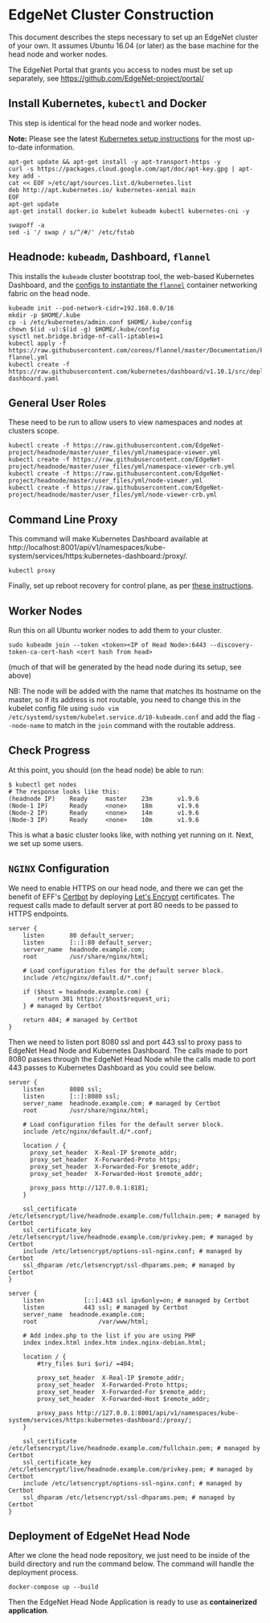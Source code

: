 # EdgeNet Cluster Construction

This document describes the steps necessary to set up an EdgeNet cluster
of your own. It assumes Ubuntu 16.04 (or later) as the base machine for
the head node and worker nodes.

The EdgeNet Portal that grants you access to nodes must be set up
separately, see https://github.com/EdgeNet-project/portal/


## Install Kubernetes, `kubectl` and Docker

This step is identical for the head node and worker nodes.

**Note:** Please see the latest [Kubernetes setup instructions](https://kubernetes.io/docs/tasks/tools/install-kubectl/#install-kubectl)
for the most up-to-date information.

```
apt-get update && apt-get install -y apt-transport-https -y
curl -s https://packages.cloud.google.com/apt/doc/apt-key.gpg | apt-key add -
cat << EOF >/etc/apt/sources.list.d/kubernetes.list
deb http://apt.kubernetes.io/ kubernetes-xenial main
EOF
apt-get update
apt-get install docker.io kubelet kubeadm kubectl kubernetes-cni -y

swapoff -a
sed -i '/ swap / s/^/#/' /etc/fstab
```

## Headnode: `kubeadm`, Dashboard, `flannel`

This installs the `kubeadm` cluster bootstrap tool, the web-based Kubernetes
Dashboard, and the [configs to instantiate the `flannel`](https://github.com/coreos/flannel/blob/master/Documentation/kube-flannel.yml)
container networking fabric on the head node.

```
kubeadm init --pod-network-cidr=192.168.0.0/16
mkdir -p $HOME/.kube
cp -i /etc/kubernetes/admin.conf $HOME/.kube/config
chown $(id -u):$(id -g) $HOME/.kube/config
sysctl net.bridge.bridge-nf-call-iptables=1
kubectl apply -f https://raw.githubusercontent.com/coreos/flannel/master/Documentation/kube-flannel.yml
kubectl create -f https://raw.githubusercontent.com/kubernetes/dashboard/v1.10.1/src/deploy/recommended/kubernetes-dashboard.yaml
```

## General User Roles

These need to be run to allow users to view namespaces and nodes at clusters scope.

```
kubectl create -f https://raw.githubusercontent.com/EdgeNet-project/headnode/master/user_files/yml/namespace-viewer.yml
kubectl create -f https://raw.githubusercontent.com/EdgeNet-project/headnode/master/user_files/yml/namespace-viewer-crb.yml
kubectl create -f https://raw.githubusercontent.com/EdgeNet-project/headnode/master/user_files/yml/node-viewer.yml
kubectl create -f https://raw.githubusercontent.com/EdgeNet-project/headnode/master/user_files/yml/node-viewer-crb.yml
```

## Command Line Proxy

This command will make Kubernetes Dashboard available at http://localhost:8001/api/v1/namespaces/kube-system/services/https:kubernetes-dashboard:/proxy/.

```
kubectl proxy
```

Finally, set up reboot recovery for control plane, as per
[these instructions](http://stytex.de/blog/2018/01/16/how-to-recover-self-hosted-kubeadm-kubernetes-cluster-after-reboot/).


## Worker Nodes

Run this on all Ubuntu worker nodes to add them to your cluster.

```
sudo kubeadm join --token <token><IP of Head Node>:6443 --discovery-token-ca-cert-hash <cert hash from head>
```
(much of that will be generated by the head node during its setup, see above)

NB: The node will be added with the name that matches its hostname on the
master, so if its address is not routable, you need to change this in the
kubelet config file using `sudo vim /etc/systemd/system/kubelet.service.d/10-kubeadm.conf`
and add the flag `--node-name` to match in the `join` command with the routable
address.


## Check Progress

At this point, you should (on the head node) be able to run:

```
$ kubectl get nodes
# The response looks like this:
(headnode IP)    Ready     master    23m       v1.9.6
(Node-1 IP)      Ready     <none>    18m       v1.9.6
(Node-2 IP)      Ready     <none>    14m       v1.9.6
(Node-3 IP)      Ready     <none>    10m       v1.9.6
```

This is what a basic cluster looks like, with nothing yet running on it.
Next, we set up some users.

## `NGINX` Configuration

We need to enable HTTPS on our head node, and there we can get the benefit of EFF's [Certbot](https://certbot.eff.org/) by deploying [Let's Encrypt](https://letsencrypt.org/) certificates. The request calls made to default server at port 80 needs to be passed to HTTPS endpoints.

```
server {
    listen       80 default_server;
    listen       [::]:80 default_server;
    server_name  headnode.example.com;
    root         /usr/share/nginx/html;

    # Load configuration files for the default server block.
    include /etc/nginx/default.d/*.conf;

    if ($host = headnode.example.com) {
        return 301 https://$host$request_uri;
    } # managed by Certbot

    return 404; # managed by Certbot
}
```

Then we need to listen port 8080 ssl and port 443 ssl to proxy pass to EdgeNet Head Node and Kubernetes Dashboard. The calls made to port 8080 passes through the EdgeNet Head Node while the calls made to port 443 passes to Kubernetes Dashboard as you could see below.

```
server {
    listen       8080 ssl;
    listen       [::]:8080 ssl;
    server_name  headnode.example.com; # managed by Certbot
    root         /usr/share/nginx/html;

    # Load configuration files for the default server block.
    include /etc/nginx/default.d/*.conf;

    location / {
      proxy_set_header  X-Real-IP $remote_addr;
      proxy_set_header  X-Forwarded-Proto https;
      proxy_set_header  X-Forwarded-For $remote_addr;
      proxy_set_header  X-Forwarded-Host $remote_addr;

      proxy_pass http://127.0.0.1:8181;
    }

    ssl_certificate /etc/letsencrypt/live/headnode.example.com/fullchain.pem; # managed by Certbot
    ssl_certificate_key /etc/letsencrypt/live/headnode.example.com/privkey.pem; # managed by Certbot
    include /etc/letsencrypt/options-ssl-nginx.conf; # managed by Certbot
    ssl_dhparam /etc/letsencrypt/ssl-dhparams.pem; # managed by Certbot
}
```

```
server {
    listen 			 [::]:443 ssl ipv6only=on; # managed by Certbot
    listen 			 443 ssl; # managed by Certbot
    server_name  headnode.example.com;
    root 				 /var/www/html;

    # Add index.php to the list if you are using PHP
    index index.html index.htm index.nginx-debian.html;

    location / {
    	#try_files $uri $uri/ =404;

    	proxy_set_header  X-Real-IP $remote_addr;
    	proxy_set_header  X-Forwarded-Proto https;
    	proxy_set_header  X-Forwarded-For $remote_addr;
    	proxy_set_header  X-Forwarded-Host $remote_addr;

    	proxy_pass http://127.0.0.1:8001/api/v1/namespaces/kube-system/services/https:kubernetes-dashboard:/proxy/;
    }

    ssl_certificate /etc/letsencrypt/live/headnode.example.com/fullchain.pem; # managed by Certbot
    ssl_certificate_key /etc/letsencrypt/live/headnode.example.com/privkey.pem; # managed by Certbot
    include /etc/letsencrypt/options-ssl-nginx.conf; # managed by Certbot
    ssl_dhparam /etc/letsencrypt/ssl-dhparams.pem; # managed by Certbot
}
```

## Deployment of EdgeNet Head Node

After we clone the head node repository, we just need to be inside of the build directory and run the command below. The command will handle the deployment process.

```
docker-compose up --build
```

Then the EdgeNet Head Node Application is ready to use as **containerized application**.
